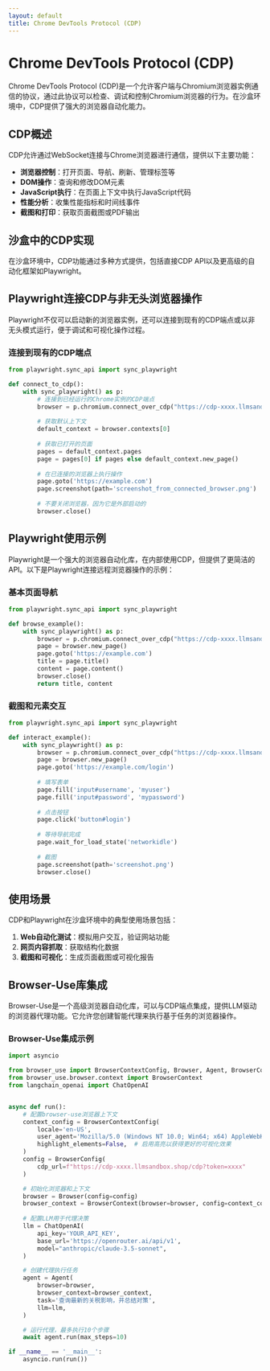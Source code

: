 ```yaml
---
layout: default
title: Chrome DevTools Protocol (CDP)
---
```


# Chrome DevTools Protocol (CDP)

Chrome DevTools Protocol (CDP)是一个允许客户端与Chromium浏览器实例通信的协议，通过此协议可以检查、调试和控制Chromium浏览器的行为。在沙盒环境中，CDP提供了强大的浏览器自动化能力。

## CDP概述

CDP允许通过WebSocket连接与Chrome浏览器进行通信，提供以下主要功能：

- **浏览器控制**：打开页面、导航、刷新、管理标签等
- **DOM操作**：查询和修改DOM元素
- **JavaScript执行**：在页面上下文中执行JavaScript代码
- **性能分析**：收集性能指标和时间线事件
- **截图和打印**：获取页面截图或PDF输出

## 沙盒中的CDP实现

在沙盒环境中，CDP功能通过多种方式提供，包括直接CDP API以及更高级的自动化框架如Playwright。

## Playwright连接CDP与非无头浏览器操作

Playwright不仅可以启动新的浏览器实例，还可以连接到现有的CDP端点或以非无头模式运行，便于调试和可视化操作过程。

### 连接到现有的CDP端点

```python
from playwright.sync_api import sync_playwright

def connect_to_cdp():
    with sync_playwright() as p:
        # 连接到已经运行的Chrome实例的CDP端点
        browser = p.chromium.connect_over_cdp("https://cdp-xxxx.llmsandbox.shop/cdp?token=xxxx")
        
        # 获取默认上下文
        default_context = browser.contexts[0]
        
        # 获取已打开的页面
        pages = default_context.pages
        page = pages[0] if pages else default_context.new_page()
        
        # 在已连接的浏览器上执行操作
        page.goto('https://example.com')
        page.screenshot(path='screenshot_from_connected_browser.png')
        
        # 不要关闭浏览器，因为它是外部启动的
        browser.close()
```
## Playwright使用示例

Playwright是一个强大的浏览器自动化库，在内部使用CDP，但提供了更简洁的API。以下是Playwright连接远程浏览器操作的示例：

### 基本页面导航

```python
from playwright.sync_api import sync_playwright

def browse_example():
    with sync_playwright() as p:
		browser = p.chromium.connect_over_cdp("https://cdp-xxxx.llmsandbox.shop/cdp?token=xxxx")
        page = browser.new_page()
        page.goto('https://example.com')
        title = page.title()
        content = page.content()
        browser.close()
        return title, content
```

### 截图和元素交互

```python
from playwright.sync_api import sync_playwright

def interact_example():
    with sync_playwright() as p:
	    browser = p.chromium.connect_over_cdp("https://cdp-xxxx.llmsandbox.shop/cdp?token=xxxx")
        page = browser.new_page()
        page.goto('https://example.com/login')
        
        # 填写表单
        page.fill('input#username', 'myuser')
        page.fill('input#password', 'mypassword')
        
        # 点击按钮
        page.click('button#login')
        
        # 等待导航完成
        page.wait_for_load_state('networkidle')
        
        # 截图
        page.screenshot(path='screenshot.png')
        browser.close()
```


## 使用场景

CDP和Playwright在沙盒环境中的典型使用场景包括：

1. **Web自动化测试**：模拟用户交互，验证网站功能
2. **网页内容抓取**：获取结构化数据
3. **截图和可视化**：生成页面截图或可视化报告

## Browser-Use库集成

Browser-Use是一个高级浏览器自动化库，可以与CDP端点集成，提供LLM驱动的浏览器代理功能。它允许您创建智能代理来执行基于任务的浏览器操作。

### Browser-Use集成示例

```python
import asyncio

from browser_use import BrowserContextConfig, Browser, Agent, BrowserConfig
from browser_use.browser.context import BrowserContext
from langchain_openai import ChatOpenAI


async def run():
    # 配置browser-use浏览器上下文
    context_config = BrowserContextConfig(
        locale='en-US',
        user_agent='Mozilla/5.0 (Windows NT 10.0; Win64; x64) AppleWebKit/537.36 (KHTML, like Gecko) Chrome/85.0.4183.102 Safari/537.36',
        highlight_elements=False,  # 启用高亮以获得更好的可视化效果
    )
    config = BrowserConfig(
        cdp_url=f"https://cdp-xxxx.llmsandbox.shop/cdp?token=xxxx"
    )

    # 初始化浏览器和上下文
    browser = Browser(config=config)
    browser_context = BrowserContext(browser=browser, config=context_config)
    
    # 配置LLM用于代理决策
    llm = ChatOpenAI(
        api_key='YOUR_API_KEY',
        base_url='https://openrouter.ai/api/v1',
        model="anthropic/claude-3.5-sonnet",
    )

    # 创建代理执行任务
    agent = Agent(
        browser=browser,
        browser_context=browser_context,
        task='查询最新的关税影响，并总结对策',
        llm=llm,
    )

    # 运行代理，最多执行10个步骤
    await agent.run(max_steps=10)

if __name__ == '__main__':
    asyncio.run(run())
```
